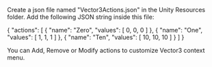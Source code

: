 Create a json file named "Vector3Actions.json" in the Unity Resources folder.
Add the following JSON string inside this file:

{
  "actions": [
    {
      "name": "Zero",
      "values": [ 0, 0, 0 ]
    },
    {
      "name": "One",
      "values": [ 1, 1, 1 ]
    },
    {
      "name": "Ten",
      "values": [ 10, 10, 10 ]
    }
  ]
}

You can Add, Remove or Modify actions to customize Vector3 context menu.